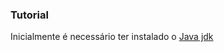 ### Tutorial

Inicialmente é necessário ter instalado o [Java jdk](https://www.oracle.com/java/technologies/downloads/)
